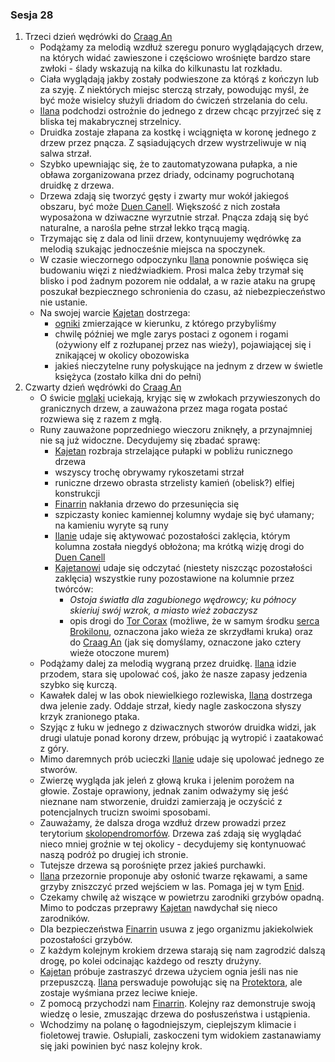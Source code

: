 ### Sesja 28
1. Trzeci dzień wędrówki do [Craag An](#l_craag_an)
    - Podążamy za melodią wzdłuż szeregu ponuro wyglądających drzew, na których widać zawieszone i częściowo wrośnięte bardzo stare zwłoki - ślady wskazują na kilka do kilkunastu lat rozkładu.
    - Ciała wyglądają jakby zostały podwieszone za którąś z kończyn lub za szyję. Z niektórych miejsc sterczą strzały, powodując myśl, że być może wisielcy służyli driadom do ćwiczeń strzelania do celu.
    - [Ilana](#g_ilana) podchodzi ostrożnie do jednego z drzew chcąc przyjrzeć się z bliska tej makabrycznej strzelnicy.
    - Druidka zostaje złapana za kostkę i wciągnięta w koronę jednego z drzew przez pnącza. Z sąsiadujących drzew wystrzeliwuje w nią salwa strzał. 
    - Szybko upewniając się, że to zautomatyzowana pułapka, a nie obława zorganizowana przez driady, odcinamy pogruchotaną druidkę z drzewa.
    - Drzewa zdają się tworzyć gęsty i zwarty mur wokół jakiegoś obszaru, być może [Duen Canell](#l_duen_canell). Większość z nich została wyposażona w dziwaczne wyrzutnie strzał. Pnącza zdają się być naturalne, a narośla pełne strzał lekko trącą magią.
    - Trzymając się z dala od linii drzew, kontynuujemy wędrówkę za melodią szukając jednocześnie miejsca na spoczynek.
    - W czasie wieczornego odpoczynku [Ilana](#g_ilana) ponownie poświęca się budowaniu więzi z niedźwiadkiem. Prosi malca żeby trzymał się blisko i pod żadnym pozorem nie oddalał, a w razie ataku na grupę poszukał bezpiecznego schronienia do czasu, aż niebezpieczeństwo nie ustanie.
    - Na swojej warcie [Kajetan](#g_kajetan) dostrzega:
        - [ogniki](#b_mglak) zmierzające w kierunku, z którego przybyliśmy
        - chwilę później we mgle zarys postaci z ogonem i rogami (ożywiony elf z rozłupanej przez nas wieży), pojawiającej się i znikającej w okolicy obozowiska
        - jakieś nieczytelne runy połyskujące na jednym z drzew w świetle księżyca (zostało kilka dni do pełni)
2. Czwarty dzień wędrówki do [Craag An](#l_craag_an)
    - O świcie [mglaki](#b_mglak) uciekają, kryjąc się w zwłokach przywieszonych do granicznych drzew, a zauważona przez maga rogata postać rozwiewa się z razem z mgłą.
    - Runy zauważone poprzedniego wieczoru zniknęły, a przynajmniej nie są już widoczne. Decydujemy się zbadać sprawę:
        - [Kajetan](#g_kajetan) rozbraja strzelające pułapki w pobliżu runicznego drzewa
        - wszyscy trochę obrywamy rykoszetami strzał
        - runiczne drzewo obrasta strzelisty kamień (obelisk?) elfiej konstrukcji
        - [Finarrin](#p_druid_finarrin) nakłania drzewo do przesunięcia się
        - szpiczasty koniec kamiennej kolumny wydaje się być ułamany; na kamieniu wyryte są runy
        - [Ilanie](#g_ilana) udaje się aktywować pozostałości zaklęcia, którym kolumna została niegdyś obłożona; ma krótką wizję drogi do [Duen Canell](#l_duen_canell)
        - [Kajetanowi](#g_kajetan) udaje się odczytać (niestety niszcząc pozostałości zaklęcia) wszystkie runy pozostawione na kolumnie przez twórców:
            - _Ostoja światła dla zagubionego wędrowcy; ku północy skieriuj swój wzrok, a miasto wież zobaczysz_
            - opis drogi do [Tor Corax](#r_tor_corax) (możliwe, że w samym środku [serca Brokilonu](#l_duen_canell), oznaczona jako wieża ze skrzydłami kruka) oraz do [Craag An](#l_craag_an) (jak się domyślamy, oznaczone jako cztery wieże otoczone murem)
    - Podążamy dalej za melodią wygraną przez druidkę. [Ilana](#g_ilana) idzie przodem, stara się upolować coś, jako że nasze zapasy jedzenia szybko się kurczą.
    - Kawałek dalej w las obok niewielkiego rozlewiska, [Ilana](#g_ilana) dostrzega dwa jelenie zady. Oddaje strzał, kiedy nagle zaskoczona słyszy krzyk zranionego ptaka.
    - Szyjąc z łuku w jednego z dziwacznych stworów druidka widzi, jak drugi ulatuje ponad korony drzew, próbując ją wytropić i zaatakować z góry.
    - Mimo daremnych prób ucieczki [Ilanie](#g_ilana) udaje się upolować jednego ze stworów. 
    - Zwierzę wygląda jak jeleń z głową kruka i jelenim porożem na głowie. Zostaje oprawiony, jednak zanim odważymy się jeść nieznane nam stworzenie, druidzi zamierzają je oczyścić z potencjalnych trucizn swoimi sposobami.
    - Zauważamy, że dalsza droga wzdłuż drzew prowadzi przez terytorium [skolopendromorfów](#b_stonoga). Drzewa zaś zdają się wyglądać nieco mniej groźnie w tej okolicy - decydujemy się kontynuować naszą podróż po drugiej ich stronie.
    - Tutejsze drzewa są porośnięte przez jakieś purchawki. 
    - [Ilana](#g_ilana) przezornie proponuje aby osłonić twarze rękawami, a same grzyby zniszczyć przed wejściem w las. Pomaga jej w tym [Enid](#p_enid).  
    - Czekamy chwilę aż wiszące w powietrzu zarodniki grzybów opadną. Mimo to podczas przeprawy [Kajetan](#g_kajetan) nawdychał się nieco zarodników.
    - Dla bezpieczeństwa [Finarrin](#p_druid_finarrin) usuwa z jego organizmu jakiekolwiek pozostałości grzybów.
    - Z każdym kolejnym krokiem drzewa starają się nam zagrodzić dalszą drogę, po kolei odcinając każdego od reszty drużyny.
    - [Kajetan](#g_kajetan) próbuje zastraszyć drzewa użyciem ognia jeśli nas nie przepuszczą. [Ilana](#g_ilana) perswaduje powołując się na [Protektora](#b_bizoktor), ale zostaje wyśmiana przez leciwe knieje.
    - Z pomocą przychodzi nam [Finarrin](#p_druid_finarrin). Kolejny raz demonstruje swoją wiedzę o lesie, zmuszając drzewa do posłuszeństwa i ustąpienia.
    - Wchodzimy na polanę o łagodniejszym, cieplejszym klimacie i fioletowej trawie. Osłupiali, zaskoczeni tym widokiem zastanawiamy się jaki powinien być nasz kolejny krok.
